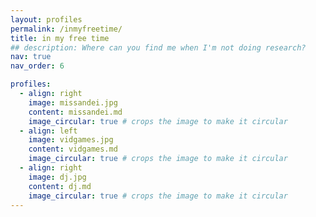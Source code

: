```yaml
---
layout: profiles
permalink: /inmyfreetime/
title: in my free time
## description: Where can you find me when I'm not doing research?
nav: true
nav_order: 6

profiles:
  - align: right
    image: missandei.jpg
    content: missandei.md
    image_circular: true # crops the image to make it circular
  - align: left
    image: vidgames.jpg
    content: vidgames.md
    image_circular: true # crops the image to make it circular
  - align: right
    image: dj.jpg
    content: dj.md
    image_circular: true # crops the image to make it circular
---
```

